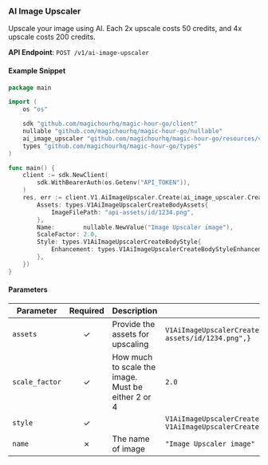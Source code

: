 
### AI Image Upscaler <a name="create"></a>

Upscale your image using AI. Each 2x upscale costs 50 credits, and 4x upscale costs 200 credits.

**API Endpoint**: `POST /v1/ai-image-upscaler`

#### Example Snippet

```go
package main

import (
	os "os"

	sdk "github.com/magichourhq/magic-hour-go/client"
	nullable "github.com/magichourhq/magic-hour-go/nullable"
	ai_image_upscaler "github.com/magichourhq/magic-hour-go/resources/v1/ai_image_upscaler"
	types "github.com/magichourhq/magic-hour-go/types"
)

func main() {
	client := sdk.NewClient(
		sdk.WithBearerAuth(os.Getenv("API_TOKEN")),
	)
	res, err := client.V1.AiImageUpscaler.Create(ai_image_upscaler.CreateRequest{
		Assets: types.V1AiImageUpscalerCreateBodyAssets{
			ImageFilePath: "api-assets/id/1234.png",
		},
		Name:        nullable.NewValue("Image Upscaler image"),
		ScaleFactor: 2.0,
		Style: types.V1AiImageUpscalerCreateBodyStyle{
			Enhancement: types.V1AiImageUpscalerCreateBodyStyleEnhancementEnumBalanced,
		},
	})
}

```

#### Parameters

| Parameter | Required | Description | Example |
|-----------|:--------:|-------------|--------|
| `assets` | ✓ | Provide the assets for upscaling | `V1AiImageUpscalerCreateBodyAssets {ImageFilePath: "api-assets/id/1234.png",}` |
| `scale_factor` | ✓ | How much to scale the image. Must be either 2 or 4 | `2.0` |
| `style` | ✓ |  | `V1AiImageUpscalerCreateBodyStyle {Enhancement: V1AiImageUpscalerCreateBodyStyleEnhancementEnumBalanced,}` |
| `name` | ✗ | The name of image | `"Image Upscaler image"` |
